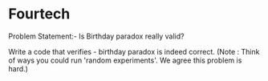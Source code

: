 # Fourtech
Problem Statement:- 
Is Birthday paradox really valid?

Write a code that verifies - birthday paradox is indeed correct.
(Note : Think of ways you could run 'random experiments'. We agree this problem is hard.)
